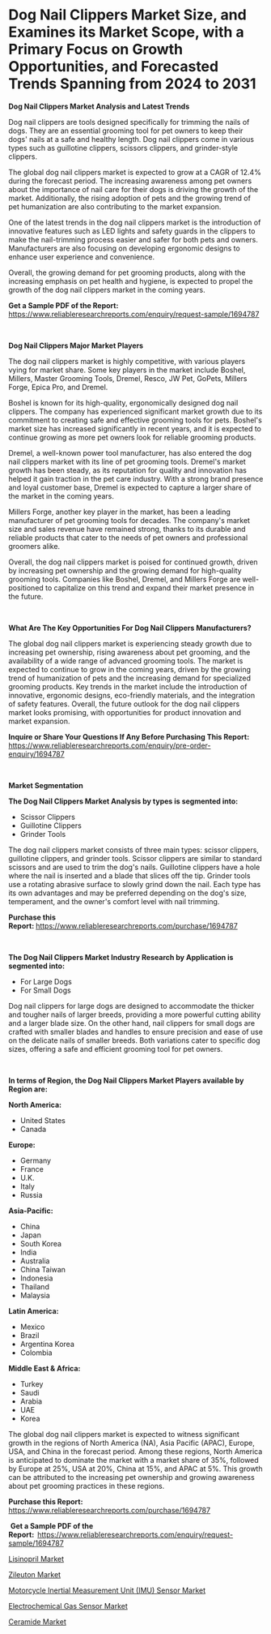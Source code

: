 <p><h1>Dog Nail Clippers Market Size, and Examines its Market Scope, with a Primary Focus on Growth Opportunities, and Forecasted Trends Spanning from 2024 to 2031</h1></p><p><strong>Dog Nail Clippers Market Analysis and Latest Trends</strong></p>
<p><p>Dog nail clippers are tools designed specifically for trimming the nails of dogs. They are an essential grooming tool for pet owners to keep their dogs' nails at a safe and healthy length. Dog nail clippers come in various types such as guillotine clippers, scissors clippers, and grinder-style clippers.</p><p>The global dog nail clippers market is expected to grow at a CAGR of 12.4% during the forecast period. The increasing awareness among pet owners about the importance of nail care for their dogs is driving the growth of the market. Additionally, the rising adoption of pets and the growing trend of pet humanization are also contributing to the market expansion.</p><p>One of the latest trends in the dog nail clippers market is the introduction of innovative features such as LED lights and safety guards in the clippers to make the nail-trimming process easier and safer for both pets and owners. Manufacturers are also focusing on developing ergonomic designs to enhance user experience and convenience.</p><p>Overall, the growing demand for pet grooming products, along with the increasing emphasis on pet health and hygiene, is expected to propel the growth of the dog nail clippers market in the coming years.</p></p>
<p><strong>Get a Sample PDF of the Report:&nbsp;</strong> <a href="https://www.reliableresearchreports.com/enquiry/request-sample/1694787">https://www.reliableresearchreports.com/enquiry/request-sample/1694787</a></p>
<p>&nbsp;</p>
<p><strong>Dog Nail Clippers Major Market Players</strong></p>
<p><p>The dog nail clippers market is highly competitive, with various players vying for market share. Some key players in the market include Boshel, Millers, Master Grooming Tools, Dremel, Resco, JW Pet, GoPets, Millers Forge, Epica Pro, and Dremel.</p><p>Boshel is known for its high-quality, ergonomically designed dog nail clippers. The company has experienced significant market growth due to its commitment to creating safe and effective grooming tools for pets. Boshel's market size has increased significantly in recent years, and it is expected to continue growing as more pet owners look for reliable grooming products.</p><p>Dremel, a well-known power tool manufacturer, has also entered the dog nail clippers market with its line of pet grooming tools. Dremel's market growth has been steady, as its reputation for quality and innovation has helped it gain traction in the pet care industry. With a strong brand presence and loyal customer base, Dremel is expected to capture a larger share of the market in the coming years.</p><p>Millers Forge, another key player in the market, has been a leading manufacturer of pet grooming tools for decades. The company's market size and sales revenue have remained strong, thanks to its durable and reliable products that cater to the needs of pet owners and professional groomers alike.</p><p>Overall, the dog nail clippers market is poised for continued growth, driven by increasing pet ownership and the growing demand for high-quality grooming tools. Companies like Boshel, Dremel, and Millers Forge are well-positioned to capitalize on this trend and expand their market presence in the future.</p></p>
<p>&nbsp;</p>
<p><strong>What Are The Key Opportunities For Dog Nail Clippers Manufacturers?</strong></p>
<p><p>The global dog nail clippers market is experiencing steady growth due to increasing pet ownership, rising awareness about pet grooming, and the availability of a wide range of advanced grooming tools. The market is expected to continue to grow in the coming years, driven by the growing trend of humanization of pets and the increasing demand for specialized grooming products. Key trends in the market include the introduction of innovative, ergonomic designs, eco-friendly materials, and the integration of safety features. Overall, the future outlook for the dog nail clippers market looks promising, with opportunities for product innovation and market expansion.</p></p>
<p><strong>Inquire or Share Your Questions If Any Before Purchasing This Report:</strong> <a href="https://www.reliableresearchreports.com/enquiry/pre-order-enquiry/1694787">https://www.reliableresearchreports.com/enquiry/pre-order-enquiry/1694787</a></p>
<p>&nbsp;</p>
<p><strong>Market Segmentation</strong></p>
<p><strong>The Dog Nail Clippers Market Analysis by types is segmented into:</strong></p>
<p><ul><li>Scissor Clippers</li><li>Guillotine Clippers</li><li>Grinder Tools</li></ul></p>
<p><p>The dog nail clippers market consists of three main types: scissor clippers, guillotine clippers, and grinder tools. Scissor clippers are similar to standard scissors and are used to trim the dog's nails. Guillotine clippers have a hole where the nail is inserted and a blade that slices off the tip. Grinder tools use a rotating abrasive surface to slowly grind down the nail. Each type has its own advantages and may be preferred depending on the dog's size, temperament, and the owner's comfort level with nail trimming.</p></p>
<p><strong>Purchase this Report:&nbsp;</strong><a href="https://www.reliableresearchreports.com/purchase/1694787">https://www.reliableresearchreports.com/purchase/1694787</a></p>
<p>&nbsp;</p>
<p><strong>The Dog Nail Clippers Market Industry Research by Application is segmented into:</strong></p>
<p><ul><li>For Large Dogs</li><li>For Small Dogs</li></ul></p>
<p><p>Dog nail clippers for large dogs are designed to accommodate the thicker and tougher nails of larger breeds, providing a more powerful cutting ability and a larger blade size. On the other hand, nail clippers for small dogs are crafted with smaller blades and handles to ensure precision and ease of use on the delicate nails of smaller breeds. Both variations cater to specific dog sizes, offering a safe and efficient grooming tool for pet owners.</p></p>
<p>&nbsp;</p>
<p><strong>In terms of Region, the Dog Nail Clippers Market Players available by Region are:</strong></p>
<p>
    <p> <strong> North America: </strong>
        <ul>
            <li>United States</li>
            <li>Canada</li>
        </ul>
        </p> 
    <p> <strong> Europe: </strong>
        <ul>
            <li>Germany</li>
            <li>France</li>
            <li>U.K.</li>
            <li>Italy</li>
            <li>Russia</li>
        </ul>
        </p> 
    <p> <strong> Asia-Pacific: </strong>
        <ul>
            <li>China</li>
            <li>Japan</li>
            <li>South Korea</li>
            <li>India</li>
            <li>Australia</li>
            <li>China Taiwan</li>
            <li>Indonesia</li>
            <li>Thailand</li>
            <li>Malaysia</li>
        </ul>
        </p> 
    <p> <strong> Latin America: </strong>
        <ul>
            <li>Mexico</li>
            <li>Brazil</li>
            <li>Argentina Korea</li>
            <li>Colombia</li>
        </ul>
        </p> 
    <p> <strong> Middle East & Africa: </strong>
        <ul>
            <li>Turkey</li>
            <li>Saudi</li>
            <li>Arabia</li>
            <li>UAE</li>
            <li>Korea</li>
        </ul>
    </p>
    </p>
<p><p>The global dog nail clippers market is expected to witness significant growth in the regions of North America (NA), Asia Pacific (APAC), Europe, USA, and China in the forecast period. Among these regions, North America is anticipated to dominate the market with a market share of 35%, followed by Europe at 25%, USA at 20%, China at 15%, and APAC at 5%. This growth can be attributed to the increasing pet ownership and growing awareness about pet grooming practices in these regions.</p></p>
<p><strong>Purchase this Report: </strong><a href="https://www.reliableresearchreports.com/purchase/1694787">https://www.reliableresearchreports.com/purchase/1694787</a></p>
<p>&nbsp;<strong>Get a Sample PDF of the Report:&nbsp;&nbsp;</strong><a href="https://www.reliableresearchreports.com/enquiry/request-sample/1694787">https://www.reliableresearchreports.com/enquiry/request-sample/1694787</a></p>
<p><strong></strong></p>
<p><p><a href="https://medium.com/@shanatromp/lisinopril-market-size-reveals-the-best-marketing-channels-in-global-industry-58e8ed3531f4">Lisinopril Market</a></p><p><a href="https://medium.com/@shanatromp/decoding-zileuton-market-metrics-market-share-trends-and-growth-patterns-a66d59d91030">Zileuton Market</a></p><p><a href="https://github.com/Sinjinluong3e0awx2m195k76/Market-Research-Report-List-1/blob/main/motorcycle-inertial-measurement-unit-imu-sensor-market.md">Motorcycle Inertial Measurement Unit (IMU) Sensor Market</a></p><p><a href="https://github.com/CliffMedina6/Market-Research-Report-List-3/blob/main/electrochemical-gas-sensor-market.md">Electrochemical Gas Sensor Market</a></p><p><a href="https://medium.com/@trevawisozk_19409/ceramide-market-the-key-to-successful-business-strategy-forecast-till-2031-55774d8a1ec1">Ceramide Market</a></p></p>